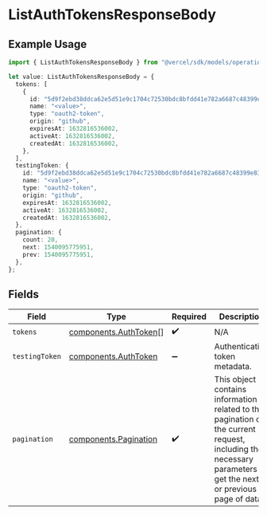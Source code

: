 # ListAuthTokensResponseBody

## Example Usage

```typescript
import { ListAuthTokensResponseBody } from "@vercel/sdk/models/operations";

let value: ListAuthTokensResponseBody = {
  tokens: [
    {
      id: "5d9f2ebd38ddca62e5d51e9c1704c72530bdc8bfdd41e782a6687c48399e8391",
      name: "<value>",
      type: "oauth2-token",
      origin: "github",
      expiresAt: 1632816536002,
      activeAt: 1632816536002,
      createdAt: 1632816536002,
    },
  ],
  testingToken: {
    id: "5d9f2ebd38ddca62e5d51e9c1704c72530bdc8bfdd41e782a6687c48399e8391",
    name: "<value>",
    type: "oauth2-token",
    origin: "github",
    expiresAt: 1632816536002,
    activeAt: 1632816536002,
    createdAt: 1632816536002,
  },
  pagination: {
    count: 20,
    next: 1540095775951,
    prev: 1540095775951,
  },
};
```

## Fields

| Field                                                                                                                                                           | Type                                                                                                                                                            | Required                                                                                                                                                        | Description                                                                                                                                                     |
| --------------------------------------------------------------------------------------------------------------------------------------------------------------- | --------------------------------------------------------------------------------------------------------------------------------------------------------------- | --------------------------------------------------------------------------------------------------------------------------------------------------------------- | --------------------------------------------------------------------------------------------------------------------------------------------------------------- |
| `tokens`                                                                                                                                                        | [components.AuthToken](../../models/components/authtoken.md)[]                                                                                                  | :heavy_check_mark:                                                                                                                                              | N/A                                                                                                                                                             |
| `testingToken`                                                                                                                                                  | [components.AuthToken](../../models/components/authtoken.md)                                                                                                    | :heavy_minus_sign:                                                                                                                                              | Authentication token metadata.                                                                                                                                  |
| `pagination`                                                                                                                                                    | [components.Pagination](../../models/components/pagination.md)                                                                                                  | :heavy_check_mark:                                                                                                                                              | This object contains information related to the pagination of the current request, including the necessary parameters to get the next or previous page of data. |